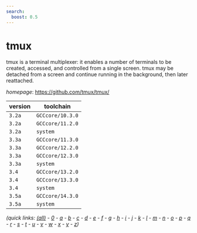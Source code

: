 ```yaml
---
search:
  boost: 0.5
---
```

# tmux

tmux is a terminal multiplexer: it enables a number of terminals to be created, accessed, and controlled from a single screen. tmux may be detached from a screen and continue running in the background, then later reattached.

*homepage*: <https://github.com/tmux/tmux/>

version | toolchain
--------|----------
``3.2a`` | ``GCCcore/10.3.0``
``3.2a`` | ``GCCcore/11.2.0``
``3.2a`` | ``system``
``3.3a`` | ``GCCcore/11.3.0``
``3.3a`` | ``GCCcore/12.2.0``
``3.3a`` | ``GCCcore/12.3.0``
``3.3a`` | ``system``
``3.4`` | ``GCCcore/13.2.0``
``3.4`` | ``GCCcore/13.3.0``
``3.4`` | ``system``
``3.5a`` | ``GCCcore/14.3.0``
``3.5a`` | ``system``


*(quick links: [(all)](../index.md) - [0](../0/index.md) - [a](../a/index.md) - [b](../b/index.md) - [c](../c/index.md) - [d](../d/index.md) - [e](../e/index.md) - [f](../f/index.md) - [g](../g/index.md) - [h](../h/index.md) - [i](../i/index.md) - [j](../j/index.md) - [k](../k/index.md) - [l](../l/index.md) - [m](../m/index.md) - [n](../n/index.md) - [o](../o/index.md) - [p](../p/index.md) - [q](../q/index.md) - [r](../r/index.md) - [s](../s/index.md) - [t](../t/index.md) - [u](../u/index.md) - [v](../v/index.md) - [w](../w/index.md) - [x](../x/index.md) - [y](../y/index.md) - [z](../z/index.md))*

